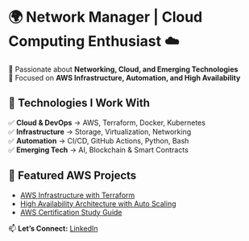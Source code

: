# 🌍 Network Manager | Cloud Computing Enthusiast ☁️  

🚀 Passionate about **Networking, Cloud, and Emerging Technologies**  
🎯 Focused on **AWS Infrastructure, Automation, and High Availability**  

## 🔹 Technologies I Work With  
✅ **Cloud & DevOps** → AWS, Terraform, Docker, Kubernetes  
✅ **Infrastructure** → Storage, Virtualization, Networking  
✅ **Automation** → CI/CD, GitHub Actions, Python, Bash  
✅ **Emerging Tech** → AI, Blockchain & Smart Contracts  

## 🔹 Featured AWS Projects  

- [AWS Infrastructure with Terraform](https://github.com/seuusuario/aws-cloud-projects)  
- [High Availability Architecture with Auto Scaling](https://github.com/seuusuario/aws-cloud-projects)  
- [AWS Certification Study Guide](https://github.com/seuusuario/aws-certification-guide)

📫 **Let’s Connect:** [LinkedIn](https://linkedin.com/in/emersoft-it)
